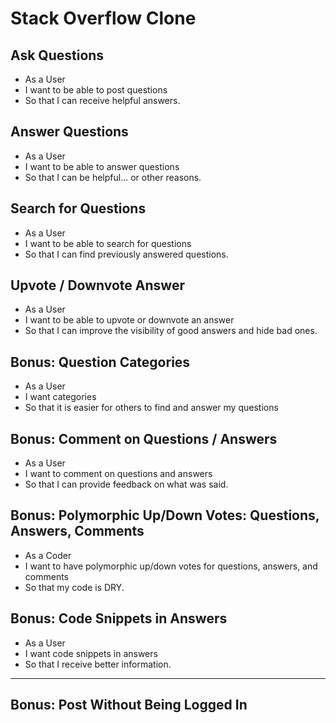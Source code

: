 # Stack Overflow Clone
## Ask Questions
- As a User 
- I want to be able to post questions
- So that I can receive helpful answers.
## Answer Questions
- As a User
- I want to be able to answer questions
- So that I can be helpful... or other reasons.
## Search for Questions
- As a User
- I want to be able to search for questions
- So that I can find previously answered questions.
## Upvote / Downvote Answer
- As a User
- I want to be able to upvote or downvote an answer
- So that I can improve the visibility of good answers and hide bad ones.
## Bonus: Question Categories
- As a User
- I want categories 
- So that it is easier for others to find and answer my questions
## Bonus: Comment on Questions / Answers
- As a User
- I want to comment on questions and answers
- So that I can provide feedback on what was said.
## Bonus: Polymorphic Up/Down Votes: Questions, Answers, Comments
- As a Coder
- I want to have polymorphic up/down votes for questions, answers, and comments
- So that my code is DRY.
## Bonus: Code Snippets in Answers
- As a User
- I want code snippets in answers
- So that I receive better information.

***
## Bonus: Post Without Being Logged In